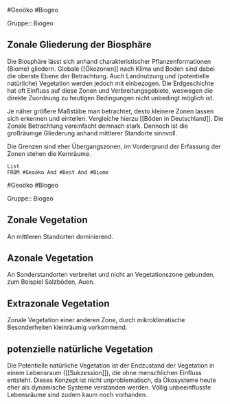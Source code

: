 #Geoöko #Biogeo 

Gruppe:: Biogeo

## Zonale Gliederung der Biosphäre

Die Biosphäre lässt sich anhand charakteristischer Pflanzenformationen (Biome) gliedern. Globale [[Ökozonen]] nach Klima und Boden sind dabei die oberste Ebene der Betrachtung. Auch Landnutzung und (potentielle natürliche) Vegetation werden jedoch mit einbezogen. Die Erdgeschichte hat oft Einfluss auf diese Zonen und Verbreitungsgebiete, weswegen die direkte Zuordnung zu heutigen Bedingungen nicht unbedingt möglich ist.

Je näher größere Maßstäbe man betrachtet, desto kleinere Zonen lassen sich erkennen und einteilen. Vergleiche hierzu [[Böden in Deutschland]]. Die Zonale Betrachtung vereinfacht demnach stark. Dennoch ist die großräumge Gliederung anhand mittlerer Standorte sinnvoll.

Die Grenzen sind eher Übergangszonen, im Vordergrund der Erfassung der Zonen stehen die Kernräume.

```dataview
List
FROM #Geoöko And #Best And #Biome
```

#Geoöko #Biogeo

Gruppe:: Biogeo

## Zonale Vegetation

An mittleren Standorten dominierend.

## Azonale Vegetation

An Sonderstandorten verbreitet und nicht an Vegetationszone gebunden, zum Beispiel Salzböden, Auen.

## Extrazonale Vegetation

Zonale Vegetation einer anderen Zone, durch mikroklimatische Besonderheiten kleinräumig vorkommend.

## potenzielle natürliche Vegetation

Die Potentielle natürliche Vegetation ist der Endzustand der Vegetation in einem Lebensraum ([[Sukzession]]), die ohne menschlichen Einfluss entsteht. Dieses Konzept ist nicht unproblematisch, da Ökosysteme heute eher als dynamische Systeme verstanden werden. Völlig unbeeinflusste Lebensräume sind zudem kaum noch vorhanden.